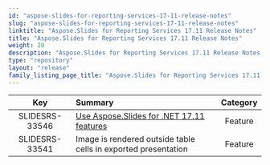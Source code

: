 ```yaml
---
id: "aspose-slides-for-reporting-services-17-11-release-notes"
slug: "aspose-slides-for-reporting-services-17-11-release-notes"
linktitle: "Aspose.Slides for Reporting Services 17.11 Release Notes"
title: "Aspose.Slides for Reporting Services 17.11 Release Notes"
weight: 20
description: "Aspose.Slides for Reporting Services 17.11 Release Notes – the latest updates and fixes."
type: "repository"
layout: "release"
family_listing_page_title: "Aspose.Slides for Reporting Services 17.11 Release Notes"
---
```


|**Key** |**Summary** |**Category** |
| :-: | :- | :-: |
|SLIDESRS-33546|[Use Aspose.Slides for .NET 17.11 features](/slides/net/release-notes/2017/aspose-slides-for-net-17-11-release-notes/)|Feature|
|SLIDESRS-33541|Image is rendered outside table cells in exported presentation|Feature|


